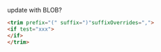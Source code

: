 update with BLOB?
```html
<trim prefix="(" suffix=")"suffixOverrides=",">
<if test="xxx">
</if>
</trim>
```


